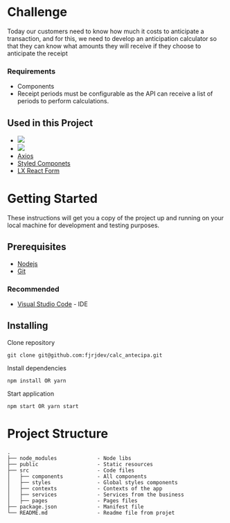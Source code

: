 # Challenge

Today our customers need to know how much it costs to anticipate a transaction, and for this, we need to develop an anticipation calculator so that they can know what amounts they will receive if they choose to anticipate the receipt

### Requirements

- Components
- Receipt periods must be configurable as the API can receive a list of periods to perform calculations.

## Used in this Project

- <a href="https://calc-frontend.vercel.app/" target="_blank"><img src="https://img.shields.io/badge/Vercel-000000?style=for-the-badge&logo=vercel&logoColor=white"/> </a>
- <a href="https://reactjs.org/" target="_blank"><img src="https://img.shields.io/badge/React-20232A?style=for-the-badge&logo=react&logoColor=61DAFB" /> </a>
- [Axios](https://axios-http.com/)
- [Styled Componets](https://styled-components.com/)
- [LX React Form](https://www.npmjs.com/package/lx-react-form)

# Getting Started

These instructions will get you a copy of the project up and running on your local machine for development and testing purposes.

## Prerequisites

- [Nodejs](https://nodejs.org/en/)
- [Git](https://git-scm.com/downloads)

### Recommended

- [Visual Studio Code](https://code.visualstudio.com/Download) - IDE

## Installing

Clone repository

```
git clone git@github.com:fjrjdev/calc_antecipa.git
```

Install dependencies

```
npm install OR yarn
```

Start application

```
npm start OR yarn start
```

# Project Structure

    .
    ├── node_modules             - Node libs
    ├── public                   - Static resources
    ├── src                      - Code files
    │   ├── components           - All components
    │   ├── styles               - Global styles components
    │   ├── contexts             - Contexts of the app
    │   ├── services             - Services from the business
    │   ├── pages                - Pages files
    ├── package.json             - Manifest file
    └── README.md                - Readme file from projet
